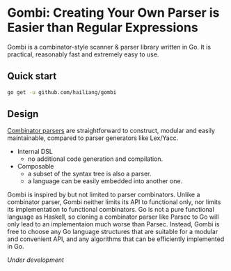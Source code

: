 Gombi: Creating Your Own Parser is Easier than Regular Expressions
==================================================================

Gombi is a combinator-style scanner & parser library written in Go. It is
practical, reasonably fast and extremely easy to use.

Quick start
-----------
```bash
go get -u github.com/hailiang/gombi
```

Design
------

[Combinator parsers](http://en.wikipedia.org/wiki/Parser_combinator) are
straightforward to construct, modular and easily maintainable, compared to
parser generators like Lex/Yacc.

* Internal DSL
    * no additional code generation and compilation.
* Composable
    * a subset of the syntax tree is also a parser.
    * a language can be easily embedded into another one.

Gombi is inspired by but not limited to parser combinators. Unlike a combinator
parser, Gombi neither limits its API to functional only, nor limits its
implementation to functional combinators. Go is not a pure functional language
as Haskell, so cloning a combinator parser like Parsec to Go will only lead to
an implementaion much worse than Parsec. Instead, Gombi is free to choose any Go
language structures that are suitable for a modular and convenient API, and any
algorithms that can be efficiently implemented in Go.

*Under development*
